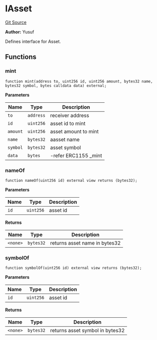 # IAsset
[Git Source](https://gitlab.com/paper-tale-digital/blockchain/blob/3aef46fe69e8a41cefa0ac9d66abcd9403a5af24/src/asset/interfaces/IAsset.sol)

**Author:**
Yusuf

Defines interface for Asset.


## Functions
### mint


```solidity
function mint(address to, uint256 id, uint256 amount, bytes32 name, bytes32 symbol, bytes calldata data) external;
```
**Parameters**

|Name|Type|Description|
|----|----|-----------|
|`to`|`address`|receiver address|
|`id`|`uint256`|asset id to mint|
|`amount`|`uint256`|asset amount to mint|
|`name`|`bytes32`|aasset name|
|`symbol`|`bytes32`|asset symbol|
|`data`|`bytes`|-refer ERC1155 _mint|


### nameOf


```solidity
function nameOf(uint256 id) external view returns (bytes32);
```
**Parameters**

|Name|Type|Description|
|----|----|-----------|
|`id`|`uint256`|asset id|

**Returns**

|Name|Type|Description|
|----|----|-----------|
|`<none>`|`bytes32`|returns asset name in bytes32|


### symbolOf


```solidity
function symbolOf(uint256 id) external view returns (bytes32);
```
**Parameters**

|Name|Type|Description|
|----|----|-----------|
|`id`|`uint256`|asset id|

**Returns**

|Name|Type|Description|
|----|----|-----------|
|`<none>`|`bytes32`|returns asset symbol in bytes32|


